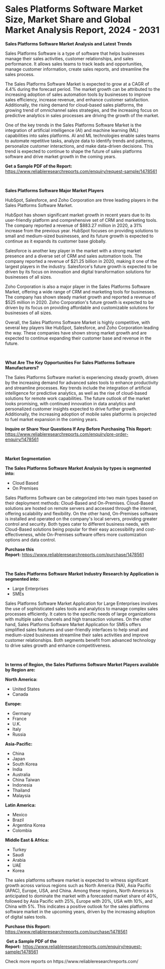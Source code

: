 <p><h1>Sales Platforms Software Market Size, Market Share and Global Market Analysis Report, 2024 - 2031</h1></p><p><strong>Sales Platforms Software Market Analysis and Latest Trends</strong></p>
<p><p>Sales Platforms Software is a type of software that helps businesses manage their sales activities, customer relationships, and sales performance. It allows sales teams to track leads and opportunities, manage customer information, create sales reports, and streamline the sales process.</p><p>The Sales Platforms Software Market is expected to grow at a CAGR of 4.4% during the forecast period. The market growth can be attributed to the increasing adoption of sales automation tools by businesses to improve sales efficiency, increase revenue, and enhance customer satisfaction. Additionally, the rising demand for cloud-based sales platforms, the growing trend of omnichannel sales strategies, and the increasing focus on predictive analytics in sales processes are driving the growth of the market.</p><p>One of the key trends in the Sales Platforms Software Market is the integration of artificial intelligence (AI) and machine learning (ML) capabilities into sales platforms. AI and ML technologies enable sales teams to automate repetitive tasks, analyze data to identify trends and patterns, personalize customer interactions, and make data-driven decisions. This trend is expected to continue to shape the future of sales platforms software and drive market growth in the coming years.</p></p>
<p><strong>Get a Sample PDF of the Report:&nbsp;</strong> <a href="https://www.reliableresearchreports.com/enquiry/request-sample/1478561">https://www.reliableresearchreports.com/enquiry/request-sample/1478561</a></p>
<p>&nbsp;</p>
<p><strong>Sales Platforms Software Major Market Players</strong></p>
<p><p>HubSpot, Salesforce, and Zoho Corporation are three leading players in the Sales Platforms Software Market. </p><p>HubSpot has shown significant market growth in recent years due to its user-friendly platform and comprehensive set of CRM and marketing tools. The company reported a revenue of $883.27 million in 2020, a 31% increase from the previous year. HubSpot focuses on providing solutions to small and medium-sized businesses, and its future growth is expected to continue as it expands its customer base globally.</p><p>Salesforce is another key player in the market with a strong market presence and a diverse set of CRM and sales automation tools. The company reported a revenue of $21.25 billion in 2020, making it one of the largest players in the industry. Salesforce's future growth is expected to be driven by its focus on innovation and digital transformation solutions for businesses of all sizes.</p><p>Zoho Corporation is also a major player in the Sales Platforms Software Market, offering a wide range of CRM and marketing tools for businesses. The company has shown steady market growth and reported a revenue of $525 million in 2020. Zoho Corporation's future growth is expected to be driven by its focus on providing affordable and customizable solutions for businesses of all sizes.</p><p>Overall, the Sales Platforms Software Market is highly competitive, with several key players like HubSpot, Salesforce, and Zoho Corporation leading the way. These companies have shown strong market growth and are expected to continue expanding their customer base and revenue in the future.</p></p>
<p>&nbsp;</p>
<p><strong>What Are The Key Opportunities For Sales Platforms Software Manufacturers?</strong></p>
<p><p>The Sales Platforms Software market is experiencing steady growth, driven by the increasing demand for advanced sales tools to enhance productivity and streamline processes. Key trends include the integration of artificial intelligence for predictive analytics, as well as the rise of cloud-based solutions for remote work capabilities. The future outlook of the market looks promising, with continued innovation in data analytics and personalized customer insights expected to drive further growth. Additionally, the increasing adoption of mobile sales platforms is projected to fuel market expansion in the coming years.</p></p>
<p><strong>Inquire or Share Your Questions If Any Before Purchasing This Report:</strong> <a href="https://www.reliableresearchreports.com/enquiry/pre-order-enquiry/1478561">https://www.reliableresearchreports.com/enquiry/pre-order-enquiry/1478561</a></p>
<p>&nbsp;</p>
<p><strong>Market Segmentation</strong></p>
<p><strong>The Sales Platforms Software Market Analysis by types is segmented into:</strong></p>
<p><ul><li>Cloud Based</li><li>On Premises</li></ul></p>
<p><p>Sales Platforms Software can be categorized into two main types based on their deployment methods: Cloud-Based and On-Premises. Cloud-Based solutions are hosted on remote servers and accessed through the internet, offering scalability and flexibility. On the other hand, On-Premises software is installed and operated on the company's local servers, providing greater control and security. Both types cater to different business needs, with Cloud-Based solutions being popular for their easy accessibility and cost-effectiveness, while On-Premises software offers more customization options and data control.</p></p>
<p><strong>Purchase this Report:&nbsp;</strong><a href="https://www.reliableresearchreports.com/purchase/1478561">https://www.reliableresearchreports.com/purchase/1478561</a></p>
<p>&nbsp;</p>
<p><strong>The Sales Platforms Software Market Industry Research by Application is segmented into:</strong></p>
<p><ul><li>Large Enterprises</li><li>SMEs</li></ul></p>
<p><p>Sales Platforms Software Market Application for Large Enterprises involves the use of sophisticated sales tools and analytics to manage complex sales processes efficiently. It caters to the specific needs of large organizations with multiple sales channels and high transaction volumes. On the other hand, Sales Platforms Software Market Application for SMEs offers simplified sales features and user-friendly interfaces to help small and medium-sized businesses streamline their sales activities and improve customer relationships. Both segments benefit from advanced technology to drive sales growth and enhance competitiveness.</p></p>
<p>&nbsp;</p>
<p><strong>In terms of Region, the Sales Platforms Software Market Players available by Region are:</strong></p>
<p>
    <p> <strong> North America: </strong>
        <ul>
            <li>United States</li>
            <li>Canada</li>
        </ul>
        </p> 
    <p> <strong> Europe: </strong>
        <ul>
            <li>Germany</li>
            <li>France</li>
            <li>U.K.</li>
            <li>Italy</li>
            <li>Russia</li>
        </ul>
        </p> 
    <p> <strong> Asia-Pacific: </strong>
        <ul>
            <li>China</li>
            <li>Japan</li>
            <li>South Korea</li>
            <li>India</li>
            <li>Australia</li>
            <li>China Taiwan</li>
            <li>Indonesia</li>
            <li>Thailand</li>
            <li>Malaysia</li>
        </ul>
        </p> 
    <p> <strong> Latin America: </strong>
        <ul>
            <li>Mexico</li>
            <li>Brazil</li>
            <li>Argentina Korea</li>
            <li>Colombia</li>
        </ul>
        </p> 
    <p> <strong> Middle East & Africa: </strong>
        <ul>
            <li>Turkey</li>
            <li>Saudi</li>
            <li>Arabia</li>
            <li>UAE</li>
            <li>Korea</li>
        </ul>
    </p>
    </p>
<p><p>The sales platforms software market is expected to witness significant growth across various regions such as North America (NA), Asia Pacific (APAC), Europe, USA, and China. Among these regions, North America is anticipated to dominate the market with a forecasted market share of 40%, followed by Asia Pacific with 25%, Europe with 20%, USA with 10%, and China with 5%. This indicates a positive outlook for the sales platforms software market in the upcoming years, driven by the increasing adoption of digital sales tools.</p></p>
<p><strong>Purchase this Report: </strong><a href="https://www.reliableresearchreports.com/purchase/1478561">https://www.reliableresearchreports.com/purchase/1478561</a></p>
<p>&nbsp;<strong>Get a Sample PDF of the Report:&nbsp;&nbsp;</strong><a href="https://www.reliableresearchreports.com/enquiry/request-sample/1478561">https://www.reliableresearchreports.com/enquiry/request-sample/1478561</a></p>
<p><strong></strong></p>
<p>Check more reports on https://www.reliableresearchreports.com/</p>